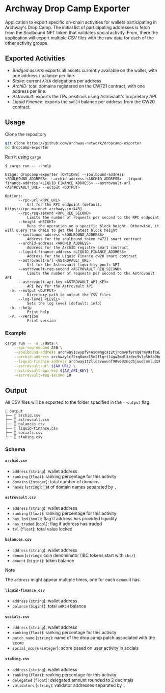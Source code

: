 # Archway Drop Camp Exporter

Application to export specific on-chain activities for wallets participating in
Archway's Drop Camp. The initial list of participating addresses is fetch from
the Soulbound NFT token that validates social activity. From, there the
application will export multiple CSV files with the raw data for each of the
other activity groups.

## Exported Activities

- _Bridged assets:_ exports all assets currently available on the wallet, with
  one address / balance per line.
- _Stake:_ current `ARCH` delegations per address.
- _ArchID:_ total domains registered on the CW721 contract, with one address per
  line.
- _Astrovault:_ exports the LPs positions using Astrovault's proprietary API.
- _Liquid Finance:_ exports the `sARCH` balance per address from the CW20 contract.

## Usage

Clone the repository

```bash
git clone https://github.com/archway-network/dropcamp-exporter
cd dropcamp-exporter
```

Run it using `cargo`

```console
$ cargo run -- --help

Usage: dropcamp-exporter [OPTIONS] --soulbound-address <SOULBOUND_ADDRESS> --archid-address <ARCHID_ADDRESS> --liquid-finance-address <LIQUID_FINANCE_ADDRESS> --astrovault-url <ASTROVAULT_URL> --output <OUTPUT>

Options:
      --rpc-url <RPC_URL>
          Url for the RPC endpoint [default: https://rpc.mainnet.archway.io:443]
      --rpc-req-second <RPC_REQ_SECOND>
          Limits the number of requests per second to the RPC endpoint
      --height <HEIGHT>
          Runs the operation on a specific block height. Otherwise, it will query the chain to get the latest block height
      --soulbound-address <SOULBOUND_ADDRESS>
          Address for the soulbound token cw721 smart contract
      --archid-address <ARCHID_ADDRESS>
          Address for the ArchID registry smart contract
      --liquid-finance-address <LIQUID_FINANCE_ADDRESS>
          Address for the Liquid Finance cw20 smart contract
      --astrovault-url <ASTROVAULT_URL>
          Url for the Astrovault liquidity pools API
      --astrovault-req-second <ASTROVAULT_REQ_SECOND>
          Limits the number of requests per second to the Astrovault API
      --astrovault-api-key <ASTROVAULT_API_KEY>
          API key for the Astrovault API
  -o, --output <OUTPUT>
          Directory path to output the CSV files
      --log-level <LEVEL>
          Sets the log level [default: info]
  -h, --help
          Print help
  -V, --version
          Print version
```

### Example

```bash
cargo run -- -o ./data \
    --rpc-req-second 250 \
    --soulbound-address archway1cwypf946sdmhgcaz2tjrqmvnf9rnq8rmy9sfce22d6z84fdwddysx74xh6 \
    --archid-address archway1cf5rq0amcl5m2flqrtl4gw2mdl3zdec9vlp5hfa9hgxlwnmrlazsdycu4l \
    --liquid-finance-address archway1t2llqsvwwunf98v692nqd5juudcmmlu3zk55utx7xtfvznel030saclvq6 \
    --astrovault-url ${AV_URL} \
    --astrovault-api-key ${AV_API_KEY} \
    --astrovault-req-second 10
```

## Output

All CSV files will be exported to the folder specified in the `--output` flag:

```
📁 output
├── 📄 archid.csv
├── 📄 astrovault.csv
├── 📄 balances.csv
├── 📄 liquid-finance.csv
├── 📄 socials.csv
└── 📄 staking.csv
```

### Schema

#### `archid.csv`

- `address` (`string`): wallet address
- `ranking` (`float`): ranking percentage for this activity
- `domains` (`integer`): total number of domains
- `names` (`string`): list of domain names separated by `,`

#### `astrovault.csv`

- `address` (`string`): wallet address
- `ranking` (`float`): ranking percentage for this activity
- `has_lpd` (`bool`): flag if address has provided liquidity
- `has_traded` (`bool`): flag if address has traded
- `tvl` (`float`): total value locked

#### `balances.csv`

- `address` (`string`): wallet address
- `denom` (`string`): coin denominator (IBC tokens start with `ibc/`)
- `amount` (`bigint`): token balance

> [!NOTE]  
> The `address` might appear multiple times, one for each `denom` it has.

#### `liquid-finance.csv`

- `address` (`string`): wallet address
- `balance` (`bigint`): total `sARCH` balance

#### `socials.csv`

- `address` (`string`): wallet address
- `ranking` (`float`): ranking percentage for this activity
- `patch_name` (`string`): name of the drop camp patch associated with the score
- `social_score` (`integer`): score based on user activity in socials

#### `staking.csv`

- `address` (`string`): wallet address
- `ranking` (`float`): ranking percentage for this activity
- `delegated` (`float`): delegated amount rounded to 2 decimals
- `validators` (`string`): validator addresses separated by `,`
